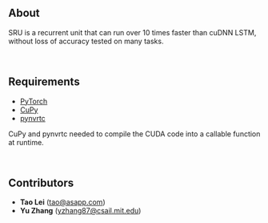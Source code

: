 
## About

SRU is a recurrent unit that can run over 10 times faster than cuDNN LSTM, without loss of accuracy tested on many tasks.

<br>

## Requirements
 - [PyTorch](http://pytorch.org/)
 - [CuPy](https://cupy.chainer.org/)
 - [pynvrtc](https://github.com/NVIDIA/pynvrtc)
 
CuPy and pynvrtc needed to compile the CUDA code into a callable function at runtime.

<br>

## Contributors
-  **Tao Lei** (tao@asapp.com)
-  **Yu Zhang** (yzhang87@csail.mit.edu)

